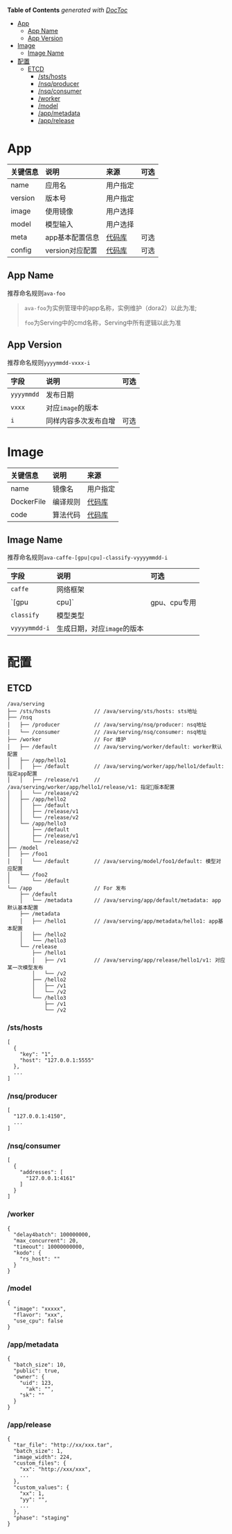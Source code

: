<!-- START doctoc generated TOC please keep comment here to allow auto update -->
<!-- DON'T EDIT THIS SECTION, INSTEAD RE-RUN doctoc TO UPDATE -->
**Table of Contents**  *generated with [DocToc](https://github.com/thlorenz/doctoc)*

- [App](#app)
  - [App Name](#app-name)
  - [App Version](#app-version)
- [Image](#image)
  - [Image Name](#image-name)
- [配置](#%E9%85%8D%E7%BD%AE)
  - [ETCD](#etcd)
    - [/sts/hosts](#stshosts)
    - [/nsq/producer](#nsqproducer)
    - [/nsq/consumer](#nsqconsumer)
    - [/worker](#worker)
    - [/model](#model)
    - [/app/metadata](#appmetadata)
    - [/app/release](#apprelease)

<!-- END doctoc generated TOC please keep comment here to allow auto update -->

# App

| 关键信息 | 说明 | 来源 | 可选 |
| :--- | :--- | :--- | :--- |
| name | 应用名 | 用户指定 ||
| version | 版本号 | 用户指定 ||
| image | 使用镜像 | 用户选择 ||
| model | 模型输入 | 用户选择 ||
| meta | app基本配置信息 | [代码库](https://gitlab.qiniu.io/qbox/deploy-test/tree/master/playbook/ava-serving/apps) | 可选 |
| config | version对应配置 | [代码库](https://gitlab.qiniu.io/qbox/deploy-test/tree/master/playbook/ava-serving/apps) | 可选 |

## App Name
推荐命名规则`ava-foo`

> `ava-foo`为实例管理中的app名称，实例维护（dora2）以此为准; 
> 
> `foo`为Serving中的cmd名称，Serving中所有逻辑以此为准

## App Version
推荐命名规则`yyyymmdd-vxxx-i`

| 字段 | 说明 | 可选 |
| :--- | :--- | :--- |
| `yyyymmdd`| 发布日期 ||
| `vxxx` | 对应`image`的版本 ||
| `i`| 同样内容多次发布自增 | 可选 |

# Image
| 关键信息 | 说明 | 来源 |
| :--- | :--- | :--- |
| name | 镜像名 | 用户指定 |
| DockerFile | 编译规则 | [代码库](https://github.com/qbox/ava/tree/dev/docker/app) |
| code | 算法代码 | [代码库](https://github.com/qbox/ava/tree/dev/docker/scripts) | 

## Image Name
推荐命名规则`ava-caffe-[gpu|cpu]-classify-vyyyymmdd-i`

| 字段 | 说明 | 可选 |
| :--- | :--- | :--- |
| `caffe` | 网络框架 ||
| `[gpu|cpu]` | gpu、cpu专用 | 可选 |
| `classify` | 模型类型 ||
| `vyyyymmdd-i` | 生成日期，对应`image`的版本 ||

# 配置

## ETCD

```
/ava/serving
├── /sts/hosts              // /ava/serving/sts/hosts: sts地址
├── /nsq
│   ├── /producer           // /ava/serving/nsq/producer: nsq地址
│   └── /consumer           // /ava/serving/nsq/consumer: nsq地址
├── /worker                 // For 维护
│   ├── /default            // /ava/serving/worker/default: worker默认配置
│   ├── /app/hello1
│   │   ├── /default        // /ava/serving/worker/app/hello1/default: 指定app配置
│   │   ├── /release/v1     // /ava/serving/worker/app/hello1/release/v1: 指定版本配置
│   │   └── /release/v2
│   ├── /app/hello2
│   │   ├── /default
│   │   ├── /release/v1
│   │   └── /release/v2
│   └── /app/hello3
│       ├── /default
│       ├── /release/v1
│       └── /release/v2
├── /model
│   ├── /foo1
│   │   └── /default        // /ava/serving/model/foo1/default: 模型对应配置
│   └── /foo2
│       └── /default
└── /app                    // For 发布
    ├── /default
    │   └── /metadata       // /ava/serving/app/default/metadata: app默认基本配置
    ├── /metadata
    │   ├── /hello1         // /ava/serving/app/metadata/hello1: app基本配置
    │   ├── /hello2
    │   └── /hello3
    └── /release
        ├── /hello1
        │   ├── /v1         // /ava/serving/app/release/hello1/v1: 对应某一次模型发布
        │   └── /v2
        ├── /hello2
        │   ├── /v1
        │   └── /v2
        └── /hello3
            ├── /v1
            └── /v2
```

### /sts/hosts
```
[
  {
    "key": "1",
    "host": "127.0.0.1:5555"
  },
  ...
]
```
### /nsq/producer
```
[
  "127.0.0.1:4150",
  ... 
]
```
### /nsq/consumer
```
[
  {
    "addresses": [
      "127.0.0.1:4161"
    ]
  }
]
```
### /worker
```
{
  "delay4batch": 100000000,
  "max_concurrent": 20,
  "timeout": 10000000000,
  "kodo": {
    "rs_host": ""
  }
}
```
### /model
```
{
  "image": "xxxxx",
  "flavor": "xxx",
  "use_cpu": false
}
```
### /app/metadata
```
{
  "batch_size": 10,
  "public": true,
  "owner": {
    "uid": 123,
	  "ak": "",
    "sk": ""
  }
}
```
### /app/release
```
{
  "tar_file": "http://xx/xxx.tar",
  "batch_size": 1,
  "image_width": 224,
  "custom_files": {
    "xx": "http://xxx/xxx",
    ...
  },
  "custom_values": {
    "xx": 1,
    "yy": "",
    ...
  },
  "phase": "staging"
}
```